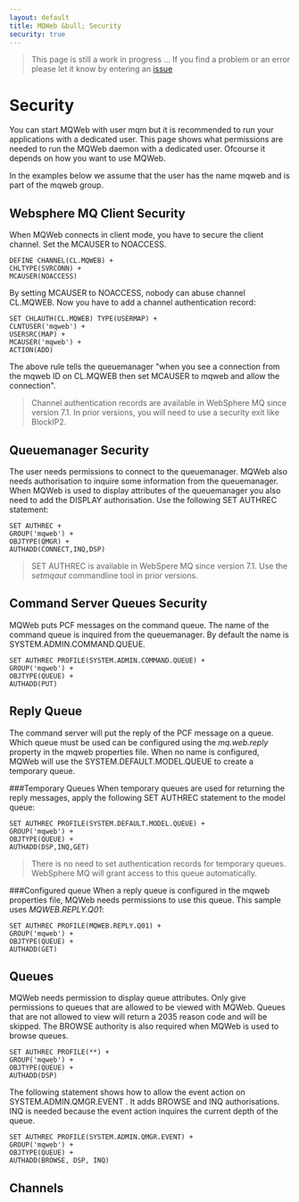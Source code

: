 ```yaml
---
layout: default
title: MQWeb &bull; Security
security: true
---
```


> This page is still a work in progress ... 
> If you find a problem or an error please let it know
> by entering an [issue](https://github.com/fbraem/mqweb/issues)

Security
========
You can start MQWeb with user mqm but it is recommended to run your applications 
with a dedicated user. This page shows what permissions are needed to run the 
MQWeb daemon with a dedicated user. Ofcourse it depends on how you want to use 
MQWeb.

In the examples below we assume that the user has the name mqweb and is part of 
the mqweb group.

Websphere MQ Client Security
----------------------------
When MQWeb connects in client mode, you have to secure the client channel. Set 
the MCAUSER to NOACCESS.

    DEFINE CHANNEL(CL.MQWEB) +
    CHLTYPE(SVRCONN) +
    MCAUSER(NOACCESS)

By setting MCAUSER to NOACCESS, nobody can abuse channel CL.MQWEB. 
Now you have to add a channel authentication record:

    SET CHLAUTH(CL.MQWEB) TYPE(USERMAP) +
    CLNTUSER('mqweb') +
    USERSRC(MAP) +
    MCAUSER('mqweb') +
    ACTION(ADD)

The above rule tells the queuemanager "when you see a connection from the mqweb
ID on CL.MQWEB then set MCAUSER to mqweb and allow the connection".

>Channel authentication records are available in WebSphere MQ since version 7.1.
>In prior versions, you will need to use a security exit like BlockIP2.

Queuemanager Security
---------------------
The user needs permissions to connect to the queuemanager. MQWeb also
needs authorisation to inquire some information from the queuemanager. 
When MQWeb is used to display attributes of the queuemanager you also need 
to add the DISPLAY authorisation. Use the following SET AUTHREC statement:


    SET AUTHREC +
    GROUP('mqweb') +
    OBJTYPE(QMGR) +
    AUTHADD(CONNECT,INQ,DSP)

>SET AUTHREC is available in WebSpere MQ since version 7.1. Use the *setmqaut*
>commandline tool in prior versions.


Command Server Queues Security
------------------------------
MQWeb puts PCF messages on the command queue. The name of the command queue
is inquired from the queuemanager. By default the name is 
SYSTEM.ADMIN.COMMAND.QUEUE. 

    SET AUTHREC PROFILE(SYSTEM.ADMIN.COMMAND.QUEUE) +
    GROUP('mqweb') +
    OBJTYPE(QUEUE) +
    AUTHADD(PUT)

Reply Queue
-----------
The command server will put the reply of the PCF message on a queue.
Which queue must be used can be configured using the *mq.web.reply* property
in the mqweb properties file. When no name is configured, MQWeb will use the 
SYSTEM.DEFAULT.MODEL.QUEUE to create a temporary queue.

###Temporary Queues
When temporary queues are used for returning the reply messages, apply the
following SET AUTHREC statement to the model queue:

    SET AUTHREC PROFILE(SYSTEM.DEFAULT.MODEL.QUEUE) +
    GROUP('mqweb') +
    OBJTYPE(QUEUE) +
    AUTHADD(DSP,INQ,GET)

> There is no need to set authentication records for temporary queues. WebSphere
> MQ will grant access to this queue automatically.

###Configured queue
When a reply queue is configured in the mqweb properties file, MQWeb needs
permissions to use this queue. This sample uses *MQWEB.REPLY.Q01*:

    SET AUTHREC PROFILE(MQWEB.REPLY.Q01) +
    GROUP('mqweb') +
    OBJTYPE(QUEUE) +
    AUTHADD(GET)

Queues
------
MQWeb needs permission to display queue attributes. Only give permissions
to queues that are allowed to be viewed with MQWeb. Queues that are not
allowed to view will return a 2035 reason code and will be skipped. The
BROWSE authority is also required when MQWeb is used to browse queues.

    SET AUTHREC PROFILE(**) +
    GROUP('mqweb') +
    OBJTYPE(QUEUE) +
    AUTHADD(DSP)


The following statement shows how to allow the event action on 
SYSTEM.ADMIN.QMGR.EVENT . It adds BROWSE and INQ authorisations. INQ
is needed because the event action inquires the current depth of the queue.

    SET AUTHREC PROFILE(SYSTEM.ADMIN.QMGR.EVENT) +
    GROUP('mqweb') +
    OBJTYPE(QUEUE) +
    AUTHADD(BROWSE, DSP, INQ)

Channels
--------

